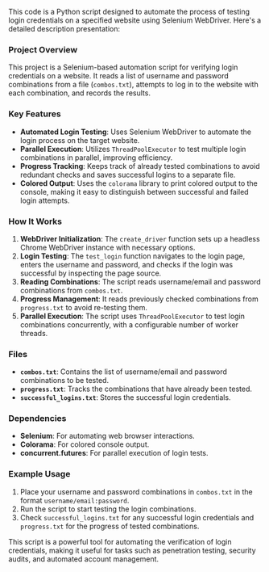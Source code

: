 This code is a Python script designed to automate the process of testing login credentials on a specified website using Selenium WebDriver. Here's a detailed description presentation:

### Project Overview
This project is a Selenium-based automation script for verifying login credentials on a website. It reads a list of username and password combinations from a file (`combos.txt`), attempts to log in to the website with each combination, and records the results.

### Key Features
- **Automated Login Testing**: Uses Selenium WebDriver to automate the login process on the target website.
- **Parallel Execution**: Utilizes `ThreadPoolExecutor` to test multiple login combinations in parallel, improving efficiency.
- **Progress Tracking**: Keeps track of already tested combinations to avoid redundant checks and saves successful logins to a separate file.
- **Colored Output**: Uses the `colorama` library to print colored output to the console, making it easy to distinguish between successful and failed login attempts.

### How It Works
1. **WebDriver Initialization**: The `create_driver` function sets up a headless Chrome WebDriver instance with necessary options.
2. **Login Testing**: The `test_login` function navigates to the login page, enters the username and password, and checks if the login was successful by inspecting the page source.
3. **Reading Combinations**: The script reads username/email and password combinations from `combos.txt`.
4. **Progress Management**: It reads previously checked combinations from `progress.txt` to avoid re-testing them.
5. **Parallel Execution**: The script uses `ThreadPoolExecutor` to test login combinations concurrently, with a configurable number of worker threads.

### Files
- **`combos.txt`**: Contains the list of username/email and password combinations to be tested.
- **`progress.txt`**: Tracks the combinations that have already been tested.
- **`successful_logins.txt`**: Stores the successful login credentials.

### Dependencies
- **Selenium**: For automating web browser interactions.
- **Colorama**: For colored console output.
- **concurrent.futures**: For parallel execution of login tests.

### Example Usage
1. Place your username and password combinations in `combos.txt` in the format `username/email:password`.
2. Run the script to start testing the login combinations.
3. Check `successful_logins.txt` for any successful login credentials and `progress.txt` for the progress of tested combinations.

This script is a powerful tool for automating the verification of login credentials, making it useful for tasks such as penetration testing, security audits, and automated account management.
